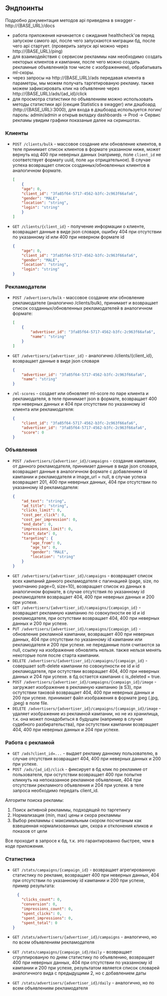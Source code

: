 ## Эндпоинты
Подробно документация методов api приведена в swagger - http://{BASE_URL}/docs
- работа приложения начинается с ожидания healthcheck'ов перед запуском самого api, после чего запускаются миграции бд, после чего api стартует. (проверить запуск api можно через http://{BASE_URL}/ping)
- для взаимодействия с сервисом рекламмы нам необходимо создать некторых клиентов и кампании, после чего можно создать рекламные объявления(в том числе с изображением), обрабатывать ml-скоры.
- через запросы на http://{BASE_URL}/ads передавая клиента в параметры, мы можем получать таргетированую рекламу. также можем зафиксировать клик на объявление через http://{BASE_URL}/ads/{ad_id}/click
- для просмотра статистики по объявлениям можно использовать методы статистики api (секция Statistics в swagger) или дэшбоард (http://{BASE_URL}:3000), для входа в дэшбоард используется логин/пароль: admin/admin и открыв вкладку dashboards -> Prod -> Сервис рекламы увидим графики показаные далее на скриншотах.

### Клиенты
- `POST /clients/bulk` - массовое создание или обновление клиентов, в теле принимает список клиентов в форматe указанном ниже, может вернуть код 400 при неверных данных (например, поле `client_id` не соответствует формату uuid, поле `age` отрицательное). В случае успеха возвращает список созданных/обновленных клиентов в аналогичном формате.
    ```json
    [
        {
        "age": 0,
        "client_id": "3fa85f64-5717-4562-b3fc-2c963f66afa6",
        "gender": "MALE",
        "location": "string",
        "login": "string"
        } 
    ]
    ```
- `GET /clients/{client_id}` - получение информации о клиенте, возвращает данные в виде json словаря, ошибку 404 при отсутствии по указанному id или 400 при неверном формате id
    ```json
    {
        "age": 0,
        "client_id": "3fa85f64-5717-4562-b3fc-2c963f66afa6",
        "gender": "MALE",
        "location": "string",
        "login": "string"
    }
    ```

### Рекламодатели
- `POST /advertisers/bulk` - массовое создание или обновление рекламодателе (аналогично /clients/bulk), принимает и возвращает список созданных/обновленных рекламодателей в аналогичном формате:
    ```json
    [
        {
            "advertiser_id": "3fa85f64-5717-4562-b3fc-2c963f66afa6",
            "name": "string"
        }
    ]
    ```
- `GET /advertisers/{advertiser_id}` - аналогично /clients/{client_id}, возвращает данные в виде json словаря
    ```json
    {
        "advertiser_id": "3fa85f64-5717-4562-b3fc-2c963f66afa6",
        "name": "string"
    }
    ```
- `/ml-scores` - создает или обновляет ml-score по паре клиента и рекламодателя, в теле принимает json в формате, возвращает 400 при неверных данных и 404 при отсутствии по указанному id клиента или рекламодателя:
    ```json
    {
        "client_id": "3fa85f64-5717-4562-b3fc-2c963f66afa6",
        "advertiser_id": "3fa85f64-5717-4562-b3fc-2c963f66afa6",
        "score": 0
    }
    ```
### Объявления
- `POST /advertisers/{advertiser_id}/campaigns` - создание кампании, от данного рекламодателя, принимает данные в виде json словаря, возвращает данные в аналогичном формате с добавлением id кампании и рекламодателя и image_url = null, в случае успеха возвращает 201, 400 при неверных данных, 404 при отсутствии по указанному id рекламодателя:
    ```json
    {
        "ad_text": "string",
        "ad_title": "string",
        "clicks_limit": 0,
        "cost_per_click": 0,
        "cost_per_impression": 0,
        "end_date": 0,
        "impressions_limit": 0,
        "start_date": 0,
        "targeting": {
            "age_from": 0,
            "age_to": 0,
            "gender": "MALE",
            "location": "string"
        }
    }
    ```
- `GET /advertisers/{advertiser_id}/campaigns` - возвращает список всех кампаний данного рекламодателя c пагинацией (page, size, по умолчанию page=0, size=10), возвращает список из данных в аналогичном формате, в случае отсутствия по указанному id рекламодателя возвращает 404, 400 при неверных данных и 200 при успехе.
- `GET /advertisers/{advertiser_id}/campaigns/{campaign_id}` - возвращает рекламную кампанию по совокупности ее id и id рекламодателя, при остутствии возвращает 404, 400 при неверных данных и 200 при успехе.
- `PUT /advertisers/{advertiser_id}/campaigns/{campaign_id}` - обновление рекламной кампании, возвращает 400 при неверных данных, 404 при отсутствии по указанному id кампании или рекламодателя и 200 при успехе. не переданные поля считаются за null, ссылку на изображение обновлять нельзя. также нельзя менять некоторые поля после старта кампании.
- `DELETE /advertisers/{advertiser_id}/campaigns/{campaign_id}` - совершает soft-delete кампании по совокупности ее id и id рекламодателя, при остутствии возвращает 404, 400 при неверных данных и 204 при успехе. в бд остается кампания с is_deleted = true.
- `POST /advertisers/{advertiser_id}/campaigns/{campaign_id}/image` - загружает изображение в рекламную кампанию (в S3), при остутствии таковой возвращает 404, 400 при неверных данных и 200 при успехе. принимает файл изображения в формате jpeg (.jpg, .jpeg) в поле file.
- `DELETE /advertisers/{advertiser_id}/campaigns/{campaign_id}/image` - удаляет изображение из рекламной кампании, но не из хранилища, т.к. она может понадобиться в будущем (например в случае судебного разбирательства), при остутствии кампании возвращает 404, 400 при неверных данных и 204 при успехе.

### Работа с рекламой
- `GET /ads?client_id=...` - выдает рекламу данному пользователю, в случае отсутствия возвращает 404, 400 при неверных данных и 200 при успехе.
- `POST /ads/{ad_id}/click` - фиксирует в бд клик по рекламме от пользователя, при остутствии возвращает 400 при попытке кликнуть на непоказанное рекламное объявление, 404 при отсутствии рекламного объявления и 204 при успехе. в теле запроса необходимо передать client_id.

Алгоритм поиска рекламы:
1. Поиск активной рекламмы, подходящей по таргетингу
2. Нормализация (min, max) цены и скора рекламмы
3. Выбор рекламмы с максимальным скором посчитаным как взвешенная нормализованных цен, скора и отклонения кликов и показов от цели

Все проходит в запросе к бд, т.к. это гарантированно быстрее, чем в коде приложения.

### Статистика
- `GET /stats/campaigns/{campaign_id}` - возвращает агрегированную статистику по рекламе, возвращает 400 при неверных данных, 404 при отсутствии по указанному id кампании и 200 при успехе, пример результата:
    ```json
      {
        "clicks_count": 0,
        "conversion": 0,
        "impressions_count": 0,
        "spent_clicks": 0,
        "spent_impressions": 0,
        "spent_total": 0
    }
    ```

- `GET /stats/advertisers/{advertiser_id}/campaigns` - аналогично, но по всем объявлениям рекламодателя
- `GET /stats/campaigns/{campaign_id}/daily` -  возвращает сгруппированую по дням статистику по объявлению, возвращает 400 при неверных данных, 404 при отсутствии по указанному id кампании и 200 при успехе, результатом является список словарей аналогичного вида с предыдущими 2, но с добавлением даты
- `GET /stats/advertisers/{advertiser_id}/daily` - аналогично, но по всем объявлениям рекламодателя
